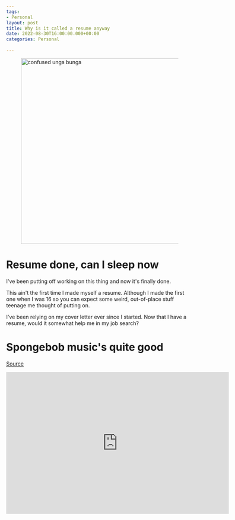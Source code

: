 ```yaml
---
tags:
- Personal
layout: post
title: Why is it called a resume anyway
date: 2022-08-30T16:00:00.000+00:00
categories: Personal

---
```

<figure><img src="https://cdn.discordapp.com/attachments/993410728088305734/1014279032566722570/unga.jpg" alt="confused unga bunga" style="width:500px;"> <figcaption></figcaption> </figure>

# Resume done, can I sleep now

I've been putting off working on this thing and now it's finally done.

This ain't the first time I made myself a resume. Although I made the first one when I was 16 so you can expect some weird, out-of-place stuff teenage me thought of putting on.

I've been relying on my cover letter ever since I started. Now that I have a resume, would it somewhat help me in my job search?

# Spongebob music's quite good

<u> <a href="https://cdn.discordapp.com/attachments/993410728088305734/1016835522833940550/metal-gear-rising-metal-gear-rising-revengeance.gif">Source</a> </u>

<iframe width="600" height="382" src="https://www.youtube.com/embed/dJJQTxiW0P8" title="Relaxing SpongeBob Jams for Sleeping/Studying" frameborder="0" allow="accelerometer; autoplay; clipboard-write; encrypted-media; gyroscope; picture-in-picture" allowfullscreen></iframe>